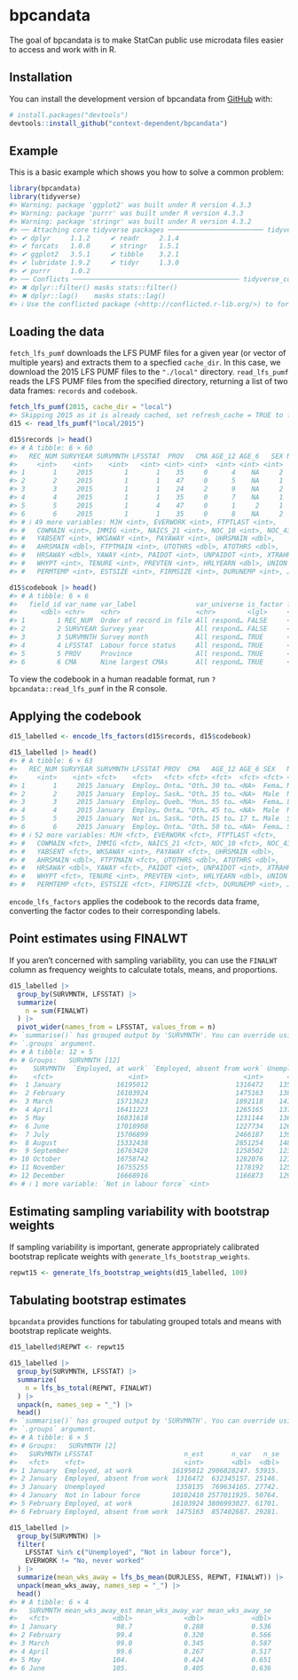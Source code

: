 
<!-- README.md is generated from README.Rmd. Please edit that file -->

# bpcandata

The goal of bpcandata is to make StatCan public use microdata files
easier to access and work with in R.

## Installation

You can install the development version of bpcandata from
[GitHub](https://github.com/) with:

``` r
# install.packages("devtools")
devtools::install_github("context-dependent/bpcandata")
```

## Example

This is a basic example which shows you how to solve a common problem:

``` r
library(bpcandata)
library(tidyverse)
#> Warning: package 'ggplot2' was built under R version 4.3.3
#> Warning: package 'purrr' was built under R version 4.3.3
#> Warning: package 'stringr' was built under R version 4.3.2
#> ── Attaching core tidyverse packages ──────────────────────── tidyverse 2.0.0 ──
#> ✔ dplyr     1.1.2     ✔ readr     2.1.4
#> ✔ forcats   1.0.0     ✔ stringr   1.5.1
#> ✔ ggplot2   3.5.1     ✔ tibble    3.2.1
#> ✔ lubridate 1.9.2     ✔ tidyr     1.3.0
#> ✔ purrr     1.0.2     
#> ── Conflicts ────────────────────────────────────────── tidyverse_conflicts() ──
#> ✖ dplyr::filter() masks stats::filter()
#> ✖ dplyr::lag()    masks stats::lag()
#> ℹ Use the conflicted package (<http://conflicted.r-lib.org/>) to force all conflicts to become errors
```

## Loading the data

`fetch_lfs_pumf` downloads the LFS PUMF files for a given year (or
vector of multiple years) and extracts them to a specfied `cache_dir`.
In this case, we download the 2015 LFS PUMF files to the `"./local"`
directory. `read_lfs_pumf` reads the LFS PUMF files from the specified
directory, returning a list of two data frames: `records` and
`codebook`.

``` r
fetch_lfs_pumf(2015, cache_dir = "local")
#> Skipping 2015 as it is already cached, set refresh_cache = TRUE to force download.
d15 <- read_lfs_pumf("local/2015")

d15$records |> head()
#> # A tibble: 6 × 60
#>   REC_NUM SURVYEAR SURVMNTH LFSSTAT  PROV   CMA AGE_12 AGE_6   SEX MARSTAT  EDUC
#>     <int>    <int>    <int>   <int> <int> <int>  <int> <int> <int>   <int> <int>
#> 1       1     2015        1       1    35     0      4    NA     2       1     4
#> 2       2     2015        1       1    47     0      5    NA     1       1     3
#> 3       3     2015        1       1    24     2      9    NA     2       2     2
#> 4       4     2015        1       1    35     0      7    NA     1       1     5
#> 5       5     2015        1       4    47     0      1     2     1       6     2
#> 6       6     2015        1       1    35     0      8    NA     2       6     4
#> # ℹ 49 more variables: MJH <int>, EVERWORK <int>, FTPTLAST <int>,
#> #   COWMAIN <int>, IMMIG <int>, NAICS_21 <int>, NOC_10 <int>, NOC_43 <int>,
#> #   YABSENT <int>, WKSAWAY <int>, PAYAWAY <int>, UHRSMAIN <dbl>,
#> #   AHRSMAIN <dbl>, FTPTMAIN <int>, UTOTHRS <dbl>, ATOTHRS <dbl>,
#> #   HRSAWAY <dbl>, YAWAY <int>, PAIDOT <int>, UNPAIDOT <int>, XTRAHRS <dbl>,
#> #   WHYPT <int>, TENURE <int>, PREVTEN <int>, HRLYEARN <dbl>, UNION <int>,
#> #   PERMTEMP <int>, ESTSIZE <int>, FIRMSIZE <int>, DURUNEMP <int>, …

d15$codebook |> head()
#> # A tibble: 6 × 6
#>   field_id var_name var_label               var_universe is_factor factor_labels
#>      <dbl> <chr>    <chr>                   <chr>        <lgl>     <list>       
#> 1        1 REC_NUM  Order of record in file All respond… FALSE     <NULL>       
#> 2        2 SURVYEAR Survey year             All respond… FALSE     <NULL>       
#> 3        3 SURVMNTH Survey month            All respond… TRUE      <tibble>     
#> 4        4 LFSSTAT  Labour force status     All respond… TRUE      <tibble>     
#> 5        5 PROV     Province                All respond… TRUE      <tibble>     
#> 6        6 CMA      Nine largest CMAs       All respond… TRUE      <tibble>
```

To view the codebook in a human readable format, run
`?bpcandata::read_lfs_pumf` in the R console.

## Applying the codebook

``` r
d15_labelled <- encode_lfs_factors(d15$records, d15$codebook)

d15_labelled |> head()
#> # A tibble: 6 × 63
#>   REC_NUM SURVYEAR SURVMNTH LFSSTAT PROV  CMA   AGE_12 AGE_6 SEX   MARSTAT EDUC 
#>     <int>    <int> <fct>    <fct>   <fct> <fct> <fct>  <fct> <fct> <fct>   <fct>
#> 1       1     2015 January  Employ… Onta… "Oth… 30 to… <NA>  Fema… Married Post…
#> 2       2     2015 January  Employ… Sask… "Oth… 35 to… <NA>  Male  Married Some…
#> 3       3     2015 January  Employ… Queb… "Mon… 55 to… <NA>  Fema… Living… High…
#> 4       4     2015 January  Employ… Onta… "Oth… 45 to… <NA>  Male  Married Bach…
#> 5       5     2015 January  Not in… Sask… "Oth… 15 to… 17 t… Male  Single… High…
#> 6       6     2015 January  Employ… Onta… "Oth… 50 to… <NA>  Fema… Single… Post…
#> # ℹ 52 more variables: MJH <fct>, EVERWORK <fct>, FTPTLAST <fct>,
#> #   COWMAIN <fct>, IMMIG <fct>, NAICS_21 <fct>, NOC_10 <fct>, NOC_43 <fct>,
#> #   YABSENT <fct>, WKSAWAY <int>, PAYAWAY <fct>, UHRSMAIN <dbl>,
#> #   AHRSMAIN <dbl>, FTPTMAIN <fct>, UTOTHRS <dbl>, ATOTHRS <dbl>,
#> #   HRSAWAY <dbl>, YAWAY <fct>, PAIDOT <int>, UNPAIDOT <int>, XTRAHRS <dbl>,
#> #   WHYPT <fct>, TENURE <int>, PREVTEN <int>, HRLYEARN <dbl>, UNION <fct>,
#> #   PERMTEMP <fct>, ESTSIZE <fct>, FIRMSIZE <fct>, DURUNEMP <int>, …
```

`encode_lfs_factors` applies the codebook to the records data frame,
converting the factor codes to their corresponding labels.

## Point estimates using FINALWT

If you aren’t concerned with sampling variability, you can use the
`FINALWT` column as frequency weights to calculate totals, means, and
proportions.

``` r
d15_labelled |>
  group_by(SURVMNTH, LFSSTAT) |>
  summarize(
    n = sum(FINALWT)
  ) |>
  pivot_wider(names_from = LFSSTAT, values_from = n)
#> `summarise()` has grouped output by 'SURVMNTH'. You can override using the
#> `.groups` argument.
#> # A tibble: 12 × 5
#> # Groups:   SURVMNTH [12]
#>    SURVMNTH  `Employed, at work` `Employed, absent from work` Unemployed
#>    <fct>                   <int>                        <int>      <int>
#>  1 January              16195012                      1316472    1358135
#>  2 February             16103924                      1475163    1380739
#>  3 March                15713623                      1892118    1412204
#>  4 April                16411223                      1265165    1375486
#>  5 May                  16831618                      1231144    1363788
#>  6 June                 17018908                      1227734    1261098
#>  7 July                 15706899                      2466187    1398522
#>  8 August               15332438                      2851254    1485246
#>  9 September            16763420                      1258502    1238407
#> 10 October              16758742                      1282076    1217614
#> 11 November             16755255                      1178192    1250002
#> 12 December             16668916                      1166873    1295898
#> # ℹ 1 more variable: `Not in labour force` <int>
```

## Estimating sampling variability with bootstrap weights

If sampling variability is important, generate appropriately calibrated
bootstrap replicate weights with `generate_lfs_bootstrap_weights`.

``` r
repwt15 <- generate_lfs_bootstrap_weights(d15_labelled, 100)
```

## Tabulating bootstrap estimates

`bpcandata` provides functions for tabulating grouped totals and means
with bootstrap replicate weights.

``` r
d15_labelled$REPWT <- repwt15

d15_labelled |>
  group_by(SURVMNTH, LFSSTAT) |>
  summarize(
    n = lfs_bs_total(REPWT, FINALWT)
  ) |>
  unpack(n, names_sep = "_") |>
  head()
#> `summarise()` has grouped output by 'SURVMNTH'. You can override using the
#> `.groups` argument.
#> # A tibble: 6 × 5
#> # Groups:   SURVMNTH [2]
#>   SURVMNTH LFSSTAT                       n_est       n_var   n_se
#>   <fct>    <fct>                         <int>       <dbl>  <dbl>
#> 1 January  Employed, at work          16195012 2906828247. 53915.
#> 2 January  Employed, absent from work  1316472  632345157. 25146.
#> 3 January  Unemployed                  1358135  769634165. 27742.
#> 4 January  Not in labour force        10102410 2577011925. 50764.
#> 5 February Employed, at work          16103924 3806993027. 61701.
#> 6 February Employed, absent from work  1475163  857402687. 29281.

d15_labelled |>
  group_by(SURVMNTH) |>
  filter(
    LFSSTAT %in% c("Unemployed", "Not in labour force"),
    EVERWORK != "No, never worked"
  ) |>
  summarize(mean_wks_away = lfs_bs_mean(DURJLESS, REPWT, FINALWT)) |>
  unpack(mean_wks_away, names_sep = "_") |>
  head()
#> # A tibble: 6 × 4
#>   SURVMNTH mean_wks_away_est mean_wks_away_var mean_wks_away_se
#>   <fct>                <dbl>             <dbl>            <dbl>
#> 1 January               98.7             0.288            0.536
#> 2 February              99.4             0.320            0.566
#> 3 March                 99.0             0.345            0.587
#> 4 April                 99.6             0.267            0.517
#> 5 May                  104.              0.424            0.651
#> 6 June                 105.              0.405            0.636
```
